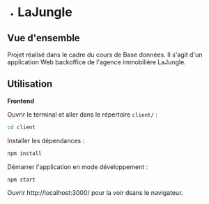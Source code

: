 - # LaJungle

## Vue d'ensemble

Projet réalisé dans le cadre du cours de Base données. Il s'agit d'un application Web backoffice de l'agence immobilière LaJungle.

## Utilisation

**Frontend**

Ouvrir le terminal et aller dans le répertoire `client/` :

```bash
cd client
```

Installer les dépendances :

```bash
npm install
```

Démarrer l'application en mode développement :

```bash
npm start
```

Ouvrir http://localhost:3000/ pour la voir dsans le navigateur.
